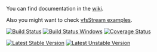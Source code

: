 You can find documentation in the [wiki](https://github.com/mikey179/vfsStream/wiki).

Also you might want to check [vfsStream examples](https://github.com/mikey179/vfsStream-examples).


[![Build Status](https://secure.travis-ci.org/mikey179/vfsStream.png)](http://travis-ci.org/mikey179/vfsStream) [![Build Status Windows](https://ci.appveyor.com/api/projects/status/6whqgluyeggspjp1/branch/master?svg=true)](https://ci.appveyor.com/project/mikey179/vfsstream) [![Coverage Status](https://coveralls.io/repos/mikey179/vfsStream/badge.png?branch=master)](https://coveralls.io/r/mikey179/vfsStream?branch=master)

[![Latest Stable Version](https://poser.pugx.org/mikey179/vfsStream/version.png)](https://packagist.org/packages/mikey179/vfsStream) [![Latest Unstable Version](https://poser.pugx.org/mikey179/vfsStream/v/unstable.png)](//packagist.org/packages/mikey179/vfsStream)
